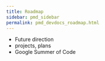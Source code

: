 ```yaml
---
title: Roadmap
sidebar: pmd_sidebar
permalink: pmd_devdocs_roadmap.html
---
```



* Future direction
* projects, plans
* Google Summer of Code

